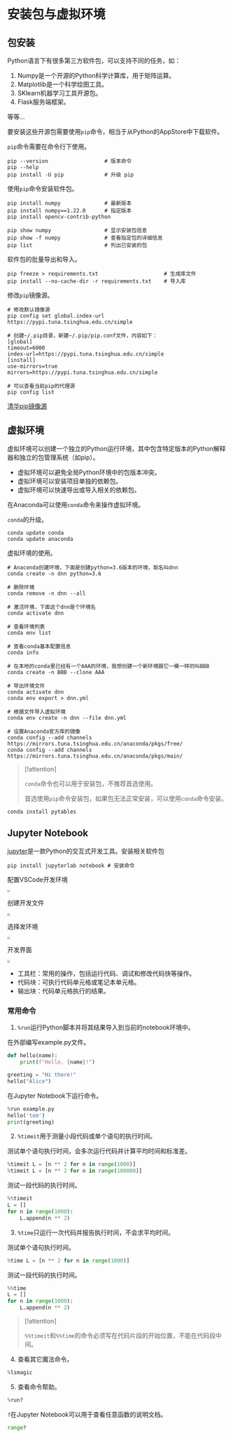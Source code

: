 # 安装包与虚拟环境

## 包安装

Python语言下有很多第三方软件包，可以支持不同的任务，如：

1. Numpy是一个开源的Python科学计算库，用于矩阵运算。
1. Matplotlib是一个科学绘图工具。
1. SKlearn机器学习工具开源包。
1. Flask服务端框架。

等等…

要安装这些开源包需要使用`pip`命令，相当于从Python的AppStore中下载软件。

`pip`命令需要在命令行下使用。

```shell
pip --version                  # 版本命令
pip --help
pip install -U pip             # 升级 pip
```

使用`pip`命令安装软件包。

```shell
pip install numpy              # 最新版本
pip install numpy==1.22.0      # 指定版本
pip install opencv-contrib-python

pip show numpy                 # 显示安装包信息
pip show -f numpy              # 查看指定包的详细信息
pip list                       # 列出已安装的包
```

软件包的批量导出和导入。

```shell
pip freeze > requirements.txt                     # 生成库文件
pip install --no-cache-dir -r requirements.txt    # 导入库
```

修改`pip`镜像源。

```shell
# 修改默认镜像源
pip config set global.index-url https://pypi.tuna.tsinghua.edu.cn/simple

# 创建~/.pip目录，新建~/.pip/pip.conf文件，内容如下：
[global]
timeout=6000
index-url=https://pypi.tuna.tsinghua.edu.cn/simple
[install]
use-mirrors=true 
mirrors=https://pypi.tuna.tsinghua.edu.cn/simple

# 可以查看当前pip的代理源
pip config list
```

[清华pip镜像源](https://mirrors.tuna.tsinghua.edu.cn/help/pypi/)

## 虚拟环境

虚拟环境可以创建一个独立的Python运行环境，其中包含特定版本的Python解释器和独立的包管理系统（如pip）。

* 虚拟环境可以避免全局Python环境中的包版本冲突。
* 虚拟环境可以安装项目单独的依赖包。
* 虚拟环境可以快速导出或导入相关的依赖包。

在Anaconda可以使用`conda`命令来操作虚拟环境。

`conda`的升级。

```shell
conda update conda      
conda update anaconda
```

虚拟环境的使用。

```shell
# Anaconda创建环境，下面是创建python=3.6版本的环境，取名叫dnn
conda create -n dnn python=3.6

# 删除环境
conda remove -n dnn --all

# 激活环境，下面这个dnn是个环境名
conda activate dnn

# 查看环境列表
conda env list

# 查看conda基本配置信息
conda info

# 在本地的conda里已经有一个AAA的环境，我想创建一个新环境跟它一模一样的叫BBB
conda create -n BBB --clone AAA

# 导出环境文件
conda activate dnn
conda env export > dnn.yml

# 根据文件导入虚拟环境
conda env create -n dnn --file dnn.yml

# 设置Anaconda官方库的镜像
conda config --add channels https://mirrors.tuna.tsinghua.edu.cn/anaconda/pkgs/free/
conda config --add channels https://mirrors.tuna.tsinghua.edu.cn/anaconda/pkgs/main/
```

> [!attention]
>
> `conda`命令也可以用于安装包，不推荐首选使用。
>
> 首选使用`pip`命令安装包，如果包无法正常安装，可以使用`conda`命令安装。

```shell
conda install pytables
```

## Jupyter Notebook

[jupyter](https://jupyter.org/)是一款Python的交互式开发工具。安装相关软件包

```shell
pip install jupyterlab notebook # 安装命令
```

配置VSCode开发环境

<img src="https://raw.githubusercontent.com/hughxusu/lesson-py/developing/_images/base/Xnip2025-04-24_15-34-14.jpg" style="zoom:35%;" />

创建开发文件

<img src="https://raw.githubusercontent.com/hughxusu/lesson-py/developing/_images/base/Xnip2025-04-24_15-42-21.jpg" style="zoom:35%;" />

选择发环境

<img src="https://raw.githubusercontent.com/hughxusu/lesson-py/developing/_images/base/Xnip2025-04-24_15-50-29.jpg" style="zoom:35%;" />

开发界面

<img src="https://raw.githubusercontent.com/hughxusu/lesson-py/developing/_images/base/Xnip2025-04-24_15-54-33.jpg" style="zoom:35%;" />

* 工具栏：常用的操作，包括运行代码、调试和修改代码快等操作。
* 代码块：可执行代码单元格或笔记本单元格。
* 输出块：代码单元格执行的结果。

### 常用命令

1. `%run`运行Python脚本并将其结果导入到当前的notebook环境中。

在外部编写example.py文件。

```python
def hello(name):
    print(f"Hello, {name}!")

greeting = "Hi there!"
hello("Alice")
```

在Jupyter Notebook下运行命令。

```python
%run example.py
hello('tom')
print(greeting)
```

2. `%timeit`用于测量小段代码或单个语句的执行时间。

测试单个语句执行时间，会多次运行代码并计算平均时间和标准差。

```python
%timeit L = [n ** 2 for n in range(1000)]
%timeit L = [n ** 2 for n in range(100000)]
```

测试一段代码的执行时间。

```python
%%timeit
L = []
for n in range(1000):
    L.append(n ** 2)
```

3. `%time`只运行一次代码并报告执行时间，不会求平均时间。

测试单个语句执行时间。

```python
%time L = [n ** 2 for n in range(1000)]
```

测试一段代码的执行时间。

```python
%%time
L = []
for n in range(1000):
    L.append(n ** 2)
```

> [!attention]
>
> `%%timeit`和`%%time`的命令必须写在代码片段的开始位置，不能在代码段中间。

4. 查看其它魔法命令。

```python
%lsmagic
```

5. 查看命令帮助。

```python
%run?
```

`?`在Jupyter Notebook可以用于查看任意函数的说明文档。

```python
range?
```

